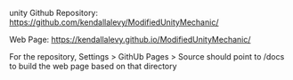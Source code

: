 unity
Github Repository: https://github.com/kendallalevy/ModifiedUnityMechanic/

Web Page: https://kendallalevy.github.io/ModifiedUnityMechanic/

For the repository, Settings > GithUb Pages > Source should point to /docs to build the web page based on that directory
